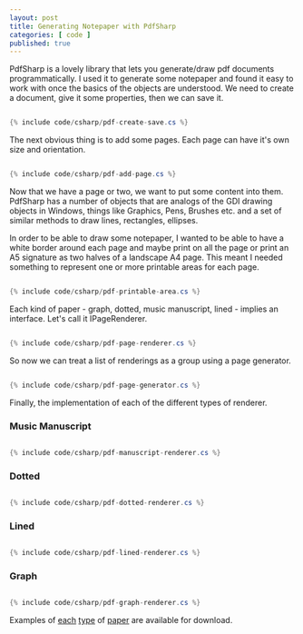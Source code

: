 ```yaml
---
layout: post
title: Generating Notepaper with PdfSharp
categories: [ code ]
published: true
---
```


PdfSharp is a lovely library that lets you generate/draw pdf documents programmatically. I used it to generate some notepaper and found it 
easy to work with once the basics of the objects are understood. We need to create a document, give it some properties, then we can save it. 

~~~csharp 

{% include code/csharp/pdf-create-save.cs %}

~~~

The next obvious thing is to add some pages. Each page can have it's own size and orientation.


~~~csharp 

{% include code/csharp/pdf-add-page.cs %}

~~~

Now that we have a page or two, we want to put some content into them. PdfSharp has a number of objects that are analogs of the GDI drawing 
objects in Windows, things like Graphics, Pens, Brushes etc. and a set of similar methods to draw lines, rectangles, ellipses. 

In order to be able to draw some notepaper, I wanted to be able to have a white border around each page and maybe print on all the page or 
print an A5 signature as two halves of a landscape A4 page. This meant I needed something to represent one or more printable areas for each page.

~~~csharp 

{% include code/csharp/pdf-printable-area.cs %}

~~~

Each kind of paper - graph, dotted, music manuscript, lined - implies an interface. Let's call it IPageRenderer.

~~~csharp 

{% include code/csharp/pdf-page-renderer.cs %}

~~~

So now we can treat a list of renderings as a group using a page generator. 

~~~csharp 

{% include code/csharp/pdf-page-generator.cs %}

~~~

Finally, the implementation of each of the different types of renderer.


### Music Manuscript


~~~csharp 

{% include code/csharp/pdf-manuscript-renderer.cs %}

~~~


### Dotted

 
~~~csharp 

{% include code/csharp/pdf-dotted-renderer.cs %}

~~~


### Lined 


~~~csharp 

{% include code/csharp/pdf-lined-renderer.cs %}

~~~


### Graph


~~~csharp 

{% include code/csharp/pdf-graph-renderer.cs %}

~~~

Examples of <a href="/downloads/Dotted-a4-portrait.pdf" alt="dotted">each<a/> 
<a href="/downloads/Graph-a4-portrait.pdf" alt="graph">type<a/> of 
<a href="/downloads/Manuscript-a4-portrait.pdf" alt="manuscript">paper<a/> are available for download.

